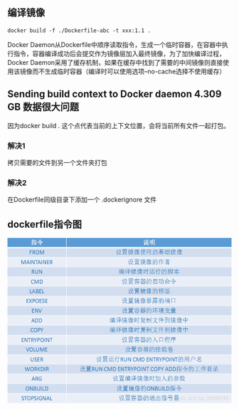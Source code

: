 ## 编译镜像
```shell
docker build -f ./Dockerfile-abc -t xxx:1.1 .
```
Docker Daemon从Dockerfile中顺序读取指令，生成一个临时容器，在容器中执行指令，容器编译成功后会提交作为镜像层加入最终镜像，为了加快编译过程，Docker Daemon采用了缓存机制，如果在缓存中找到了需要的中间镜像则直接使用该镜像而不生成临时容器（编译时可以使用选项–no-cache选择不使用缓存）

## Sending build context to Docker daemon 4.309 GB 数据很大问题
因为docker build . 这个点代表当前的上下文位置，会将当前所有文件一起打包。
### 解决1 
拷贝需要的文件到另一个文件夹打包
### 解决2
在Dockerfile同级目录下添加一个 .dockerignore 文件

## dockerfile指令图
![dockerfile指令图](./dockerfile-option.png)